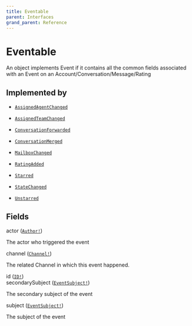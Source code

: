```yaml
---
title: Eventable
parent: Interfaces
grand_parent: Reference
---
```


# Eventable

An object implements Event if it contains all the common fields
associated with an Event on an Account/Conversation/Message/Rating

## Implemented by

- <code><a href="/docs/reference/object/assigned_agent_changed">AssignedAgentChanged</a></code></li>

- <code><a href="/docs/reference/object/assigned_team_changed">AssignedTeamChanged</a></code></li>

- <code><a href="/docs/reference/object/conversation_forwarded">ConversationForwarded</a></code></li>

- <code><a href="/docs/reference/object/conversation_merged">ConversationMerged</a></code></li>

- <code><a href="/docs/reference/object/mailbox_changed">MailboxChanged</a></code></li>

- <code><a href="/docs/reference/object/rating_added">RatingAdded</a></code></li>

- <code><a href="/docs/reference/object/starred">Starred</a></code></li>

- <code><a href="/docs/reference/object/state_changed">StateChanged</a></code></li>

- <code><a href="/docs/reference/object/unstarred">Unstarred</a></code></li>

## Fields

<div class="field-entry ">
  <span id="actor" class="field-name anchored">actor (<code><a href="/docs/reference/union/author">Author!</a></code>)</span>

  <div class="description-wrapper">
   <p>The actor who triggered the event</p>

  </div>
</div>

<div class="field-entry ">
  <span id="channel" class="field-name anchored">channel (<code><a href="/docs/reference/union/channel">Channel!</a></code>)</span>

  <div class="description-wrapper">
   <p>The related Channel in which this event happened.</p>

  </div>
</div>

<div class="field-entry ">
  <span id="id" class="field-name anchored">id (<code><a href="/docs/reference/scalar/id">ID!</a></code>)</span>

  <div class="description-wrapper">

  </div>
</div>

<div class="field-entry ">
  <span id="secondary_subject" class="field-name anchored">secondarySubject (<code><a href="/docs/reference/union/event_subject">EventSubject!</a></code>)</span>

  <div class="description-wrapper">
   <p>The secondary subject of the event</p>

  </div>
</div>

<div class="field-entry ">
  <span id="subject" class="field-name anchored">subject (<code><a href="/docs/reference/union/event_subject">EventSubject!</a></code>)</span>

  <div class="description-wrapper">
   <p>The subject of the event</p>

  </div>
</div>

